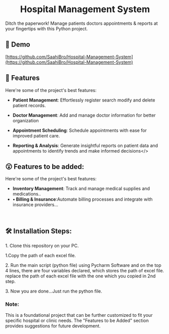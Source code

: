 <h1 align="center" id="title">Hospital Management System</h1>


<p id="description">Ditch the paperwork! Manage patients doctors appointments &amp; reports at your fingertips with this Python project.</p>

<h2>🚀 Demo</h2>

[https://github.com/SaahiBro/Hospital-Management-System](https://github.com/SaahiBro/Hospital-Management-System)

  
  
<h2>🎉 Features</h2>

Here're some of the project's best features:

*   <b> Patient Management</b>: Effortlessly register search modify and delete patient records.
*    <b>Doctor Management</b>: Add and manage doctor information for better organization
*    <b>Appointment Scheduling</b>:  Schedule appointments with ease for improved patient care.

* <b> Reporting & Analysis</b>: Generate insightful reports on patient data and appointments to identify trends and make informed decisions</>

<h2>😮 Features to be added:</h2>

Here're some of the project's best features:

*    <b>Inventory Management</b>: Track and manage medical supplies and medications..
*    <b>•	Billing & Insurance</b>:Automate billing processes and integrate with insurance providers...
<br>
<h2>🛠️ Installation Steps:</h2>

<p>1. Clone this repository on your PC.</p>
<p>1.Copy the path of each excel file.</p>
<p>2. Run the main script (python file) using Pycharm Software and on the top 4 lines, there are four variables declared, which stores the path of excel file. replace the path of each excel file with the one which you copied in 2nd step. </p>
<p>3. Now you are done...Just run the python file.</p>

<h3>Note:</h3>
<p>This is a foundational project that can be further customized to fit your specific hospital or clinic needs. The "Features to be Added" section provides suggestions for future development.</p>
